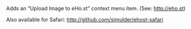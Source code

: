 Adds an “Upload Image to eHo.st” context menu item. (See: http://eho.st)

Also available for Safari: http://github.com/sjmulder/ehost-safari